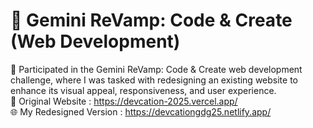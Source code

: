 # 🌟 Gemini ReVamp: Code & Create (Web Development)
🎯 Participated in the Gemini ReVamp: Code & Create web development challenge, where I was tasked with redesigning an existing website to enhance its visual appeal, responsiveness, and user experience.
<br>
🔗 Original Website :  https://devcation-2025.vercel.app/
<br>
🌐 My Redesigned Version : https://devcationgdg25.netlify.app/
